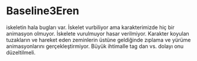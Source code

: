 # Baseline3Eren
iskeletin hala bugları var. İskelet vurbiliyor ama karakterimizde hiç bir animasyon olmuyor. İskelete vurulmuyor hasar verilmiyor.
Karakter koyulan tuzakların ve hareket eden zeminlerin üstüne geldiğinde zıplama ve yürüme animasyonlarını gerçekleştirmiyor. Büyük ihtimalle tag dan vs. dolayı onu düzeltilmeli. 

